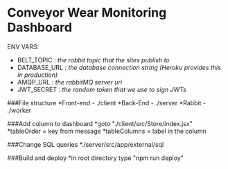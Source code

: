 # Conveyor Wear Monitoring Dashboard

ENV VARS:
* BELT_TOPIC : *the rabbit topic that the sites publish to*
* DATABASE_URL : *the database connection string (Heroku provides this in production)*
* AMQP_URL : *the rabbitMQ server uri* 
* JWT_SECRET : *the random token that we use to sign JWTs*

###File structure
*Front-end - ./client
*Back-End - ./server
*Rabbit - ./worker

###Add column to dashboard
*goto "./client/src/Store/index.jsx"
*tableOrder = key from message
*tableColumns = label in the column

###Change SQL queries
*./server/src/app/external/sql

###Build and deploy
*in root directory type "npm run deploy"